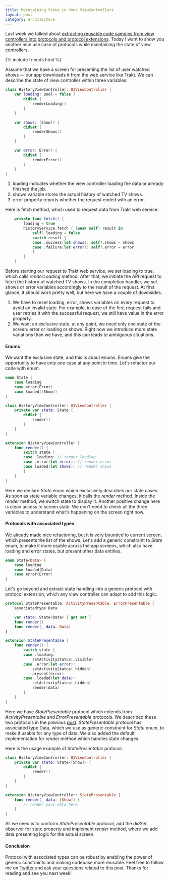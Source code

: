 ```yaml
---
title: Maintaining State in Your ViewControllers
layout: post
category: Architecture
---
```


Last week we talked about [extracting reusable code samples from view controllers into protocols and protocol extensions](/2019/01/17/using-protocols-as-composable-extensions/). Today I want to show you another nice use case of protocols while maintaining the state of view controllers. 

{% include friends.html %}

Assume that we have a screen for presenting the list of user watched shows — our app downloads it from the web service like Trakt. We can describe the state of view controller within three variables:

```swift
class HistoryViewController: UIViewController {
    var loading: Bool = false {
        didSet {
            renderLoading()
        }
    }

    var shows: [Show]? {
        didSet {
            renderShows()
        }
    }

    var error: Error? {
        didSet {
            renderError()
        }
    }
}
```

1. loading indicates whether the view controller loading the data or already finished the job.
2. shows variable stores the actual history of watched TV shows.
3. error property reports whether the request ended with an error.

Here is fetch method, which used to request data from Trakt web service:

```swift
    private func fetch() {
        loading = true
        historyService.fetch { [weak self] result in
            self?.loading = false
            switch result {
            case .success(let shows): self?.shows = shows
            case .failure(let error): self?.error = error
            }
        }
    }
```

Before starting our request to Trakt web service, we set loading to true, which calls *renderLoading* method. After that, we initiate the API request to fetch the history of watched TV shows. In the completion handler, we set shows or error variables accordingly to the result of the request. At first glance, it should work pretty well, but here we have a couple of downsides.

1. We have to reset loading, error, shows variables on every request to avoid an invalid state. For example, in case of the first request fails and user retries it with the successful request, we still have value in the error property.
2. We want an exclusive state, at any point, we need only one state of the screen: error or loading or shows. Right now we introduce more state variations than we have, and this can leads to ambiguous situations.

#### Enums
We want the exclusive state, and this is about enums. Enums give the opportunity to have only one case at any point in time. Let's refactor our code with enum.

```swift
enum State {
    case loading
    case error(Error)
    case loaded([Show])
}

class HistoryViewController: UIViewController {
    private var state: State {
        didSet {
            render()
        }
    }
}

extension HistoryViewController {
    func render() {
        switch state {
        case .loading: // render loading
        case .error(let error): // render error
        case loaded(let shows): // render shows
        }
    }
}
```

Here we declare *State* enum which exclusively describes our state cases. As soon as state variable changes, it calls the *render* method. Inside the *render* method, we switch state to display it. Another positive change here is clean access to screen state. We don't need to check all the three variables to understand what's happening on the screen right now.

#### Protocols with associated types
We already made nice refactoring, but it is very bounded to current screen, which presents the list of the shows. Let's add a generic constraint to *State* enum, to make it more usable across the app screens, which also have loading and error states, but present other data entities.

```swift
enum State<Data> {
    case loading
    case loaded(Data)
    case error(Error)
}
```

Let's go beyond and extract state handling into a generic protocol with protocol extension, which any view controller can adapt to add this logic.

```swift
protocol StatePresentable: ActivityPresentable, ErrorPresentable {
    associatedtype Data

    var state: State<Data> { get set }
    func render()
    func render(_ data: Data)
}

extension StatePresentable {
    func render() {
        switch state {
        case .loading:
            setActivityStatus(.visible)
        case .error(let error):
            setActivityStatus(.hidden)
            present(error)
        case .loaded(let data):
            setActivityStatus(.hidden)
            render(data)
        }
    }
}
```

Here we have *StatePresentable* protocol which extends from *ActivityPresentable* and *ErrorPresentable* protocols. We described these two protocols in the previous [post](/2019/01/17/using-protocols-as-composable-extensions/).
*StatePresentable* protocol has associated type Data, which we use as generic constraint for *State* enum, to make it usable for any type of data. We also added the default implementation for *render* method which handles state changes.

Here is the usage example of *StatePresentable* protocol.

```swift
class HistoryViewController: UIViewController {
    private var state: State<[Show]> {
        didSet {
            render()
        }
    }
}

extension HistoryViewController: StatePresentable {
    func render(_ data: [Show]) {
        // render your data here
    }
}
```

All we need is to conform *StatePresentable* protocol, add the *didSet* observer for state property and implement *render* method, where we add data presenting logic for the actual screen.

#### Conclusion
Protocol with associated types can be robust by enabling the power of generic constraints and making codebase more reusable. Feel free to follow me on [Twitter](https://twitter.com/mecid) and ask your questions related to this post. Thanks for reading and see you next week!
